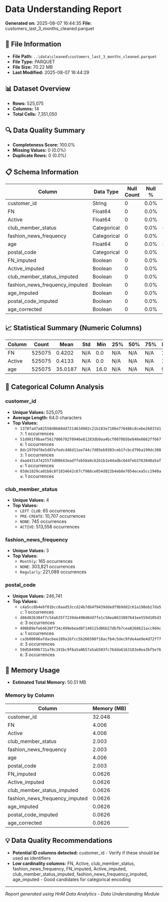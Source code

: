 # Data Understanding Report
**Generated on:** 2025-08-07 16:44:35
**File:** customers_last_3_months_cleaned.parquet

## 📄 File Information
- **File Path:** `..\data\cleaned\customers_last_3_months_cleaned.parquet`
- **File Type:** PARQUET
- **File Size:** 70.22 MB
- **Last Modified:** 2025-08-07 16:44:29

## 📊 Dataset Overview
- **Rows:** 525,075
- **Columns:** 14
- **Total Cells:** 7,351,050

## 🔍 Data Quality Summary
- **Completeness Score:** 100.0%
- **Missing Values:** 0 (0.0%)
- **Duplicate Rows:** 0 (0.0%)

## 📋 Schema Information
| Column | Data Type | Null Count | Null % | Unique Count | Unique % |
|--------|-----------|------------|---------|--------------|----------|
| customer_id | String | 0 | 0.0% | 525,075 | 100.0% |
| FN | Float64 | 0 | 0.0% | 2 | 0.0% |
| Active | Float64 | 0 | 0.0% | 2 | 0.0% |
| club_member_status | Categorical | 0 | 0.0% | 4 | 0.0% |
| fashion_news_frequency | Categorical | 0 | 0.0% | 3 | 0.0% |
| age | Float64 | 0 | 0.0% | 83 | 0.02% |
| postal_code | Categorical | 0 | 0.0% | 246,741 | 46.99% |
| FN_imputed | Boolean | 0 | 0.0% | 2 | 0.0% |
| Active_imputed | Boolean | 0 | 0.0% | 2 | 0.0% |
| club_member_status_imputed | Boolean | 0 | 0.0% | 2 | 0.0% |
| fashion_news_frequency_imputed | Boolean | 0 | 0.0% | 2 | 0.0% |
| age_imputed | Boolean | 0 | 0.0% | 2 | 0.0% |
| postal_code_imputed | Boolean | 0 | 0.0% | 1 | 0.0% |
| age_corrected | Boolean | 0 | 0.0% | 1 | 0.0% |

## 📈 Statistical Summary (Numeric Columns)
| Column | Count | Mean | Std | Min | 25% | 50% | 75% | Max |
|--------|-------|------|-----|-----|-----|-----|-----|-----|
| FN | 525075 | 0.4202 | N/A | 0.0 | N/A | N/A | N/A | 1.0 |
| Active | 525075 | 0.4133 | N/A | 0.0 | N/A | N/A | N/A | 1.0 |
| age | 525075 | 35.0187 | N/A | 16.0 | N/A | N/A | N/A | 99.0 |

## 📝 Categorical Column Analysis
### customer_id
- **Unique Values:** 525,075
- **Average Length:** 64.0 characters
- **Top Values:**
  - `1378fad7a82558d8b68dd7214634902c21b183e7106e776486c8cebe26837d17`: 1 occurrences
  - `51d981f0baef5617806702f0946e81283db9aa4bcf0070b5be848e6662ff6676`: 1 occurrences
  - `8dc19794f8e5d87efedcd46d11ee744c7d85eb9383ceb1fcbcd79ba199dc3083`: 1 occurrences
  - `daa4431474255f3d08643eadffeb58a8c62b1b1e44adbc644feb3763840a5afe`: 1 occurrences
  - `03de1829ca01b8c8f1034642c67cf988ce054d822b4eb8e7054ecea5cc1940aa`: 1 occurrences

### club_member_status
- **Unique Values:** 4
- **Top Values:**
  - `LEFT CLUB`: 65 occurrences
  - `PRE-CREATE`: 10,707 occurrences
  - `NONE`: 745 occurrences
  - `ACTIVE`: 513,558 occurrences

### fashion_news_frequency
- **Unique Values:** 3
- **Top Values:**
  - `Monthly`: 165 occurrences
  - `NONE`: 303,821 occurrences
  - `Regularly`: 221,089 occurrences

### postal_code
- **Unique Values:** 246,741
- **Top Values:**
  - `c4a5cc8b4e6f01bcc8aad53ccd24b7db4f9439ddedf9b9dd2c61a198eb17da5c`: 1 occurrences
  - `d86d82b304f7c54a635f7239de490d0dd7fe1c58ea8633897641ee559d105d3d`: 3 occurrences
  - `490b09efe64b38ff34c499ebead8f140115d06b27db7b7cea8268621acc9d4ca`: 1 occurrences
  - `ca3b00606afdacbee189a16fcc5b266500f18acfb4c5dec9fde4ae9e4d72f77d`: 3 occurrences
  - `50d584906731af8c191bc9f6a5a0657a5ab503fc76dda6163183e8ea3bf5e766`: 3 occurrences

## 💾 Memory Usage
- **Estimated Total Memory:** 50.51 MB

### Memory by Column
| Column | Memory (MB) |
|--------|-------------|
| customer_id | 32.048 |
| FN | 4.006 |
| Active | 4.006 |
| club_member_status | 2.003 |
| fashion_news_frequency | 2.003 |
| age | 4.006 |
| postal_code | 2.003 |
| FN_imputed | 0.0626 |
| Active_imputed | 0.0626 |
| club_member_status_imputed | 0.0626 |
| fashion_news_frequency_imputed | 0.0626 |
| age_imputed | 0.0626 |
| postal_code_imputed | 0.0626 |
| age_corrected | 0.0626 |

## 💡 Data Quality Recommendations
- **Potential ID columns detected:** customer_id - Verify if these should be used as identifiers
- **Low cardinality columns:** FN, Active, club_member_status, fashion_news_frequency, FN_imputed, Active_imputed, club_member_status_imputed, fashion_news_frequency_imputed, age_imputed - Good candidates for categorical encoding

---
*Report generated using HnM Data Analytics - Data Understanding Module*